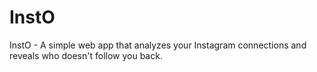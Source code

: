 # InstO
InstO - A simple web app that analyzes your Instagram connections and reveals who doesn't follow you back.
